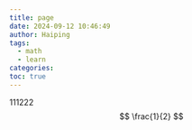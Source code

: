 ```yaml
---
title: page
date: 2024-09-12 10:46:49
author: Haiping
tags:
  - math
  - learn
categories: 
toc: true
---
```

111222
$$
\frac{1}{2}
$$
